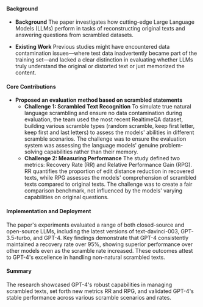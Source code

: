 #### Background
- **Background**
The paper investigates how cutting-edge Large Language Models (LLMs) perform in tasks of reconstructing original texts and answering questions from scrambled datasets.

- **Existing Work**
Previous studies might have encountered data contamination issues—where test data inadvertently became part of the training set—and lacked a clear distinction in evaluating whether LLMs truly understand the original or distorted text or just memorized the content.

#### Core Contributions
  - **Proposed an evaluation method based on scrambled statements**
    - **Challenge 1: Scrambled Text Recognition**
        To simulate true natural language scrambling and ensure no data contamination during evaluation, the team used the most recent RealtimeQA dataset, building various scramble types (random scramble, keep first letter, keep first and last letters) to assess the models' abilities in different scramble scenarios. The challenge was to ensure the evaluation system was assessing the language models' genuine problem-solving capabilities rather than their memory.
    - **Challenge 2: Measuring Performance**
        The study defined two metrics: Recovery Rate (RR) and Relative Performance Gain (RPG). RR quantifies the proportion of edit distance reduction in recovered texts, while RPG assesses the models' comprehension of scrambled texts compared to original texts. The challenge was to create a fair comparison benchmark, not influenced by the models' varying capabilities on original questions.

#### Implementation and Deployment
The paper's experiments evaluated a range of both closed-source and open-source LLMs, including the latest versions of text-davinci-003, GPT-3.5-turbo, and GPT-4. Key findings demonstrate that GPT-4 consistently maintained a recovery rate over 95%, showing superior performance over other models even as the scramble rate increased. These outcomes attest to GPT-4's excellence in handling non-natural scrambled texts.

#### Summary
The research showcased GPT-4's robust capabilities in managing scrambled texts, set forth new metrics RR and RPG, and validated GPT-4's stable performance across various scramble scenarios and rates.